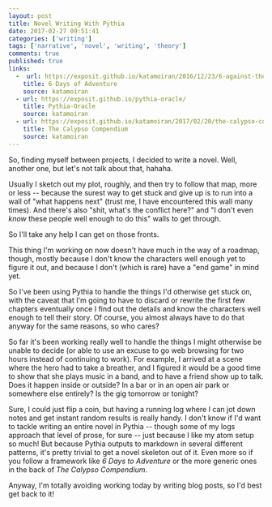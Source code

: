 ```yaml
---
layout: post
title: Novel Writing With Pythia
date: 2017-02-27 09:51:41
categories: ['writing']
tags: ['narrative', 'novel', 'writing', 'theory']
comments: true
published: true
links:
  -  url: https://exposit.github.io/katamoiran/2016/12/23/6-against-the-dark/
    title: 6 Days of Adventure
    source: katamoiran
  - url: https://exposit.github.io/pythia-oracle/
    title: Pythia-Oracle
    source: katamoiran
  - url: https://exposit.github.io/katamoiran/2017/02/20/the-calypso-compendium/
    title: The Calypso Compendium
    source: katamoiran
---
```


So, finding myself between projects, I decided to write a novel. Well, another one, but let's not talk about that, hahaha.

<!--more-->

Usually I sketch out my plot, roughly, and then try to follow that map, more or less -- because the surest way to get stuck and give up is to run into a wall of "what happens next" (trust me, I have encountered this wall many times). And there's also "shit, what's the conflict here?" and "I don't even *know* these people well enough to do this" walls to get through.

So I'll take any help I can get on those fronts.

This thing I'm working on now doesn't have much in the way of a roadmap, though, mostly because I don't know the characters well enough yet to figure it out, and because I don't (which is rare) have a "end game" in mind yet.

So I've been using Pythia to handle the things I'd otherwise get stuck on, with the caveat that I'm going to have to discard or rewrite the first few chapters eventually once I find out the details and know the characters well enough to tell their story. Of course, you almost always have to do that anyway for the same reasons, so who cares?

So far it's been working really well to handle the things I might otherwise be unable to decide (or able to use an excuse to go web browsing for two hours instead of continuing to work). For example, I arrived at a scene where the hero had to take a breather, and I figured it would be a good time to show that she plays music in a band, and to have a friend show up to talk. Does it happen inside or outside? In a bar or in an open air park or somewhere else entirely? Is the gig tomorrow or tonight?

Sure, I could just flip a coin, but having a running log where I can jot down notes and get instant random results is really handy. I don't know if I'd want to tackle writing an entire novel in Pythia -- though some of my logs approach that level of prose, for sure -- just because I like my atom setup so much! But because Pythia outputs to markdown in several different patterns, it's pretty trivial to get a novel skeleton out of it. Even more so if you follow a framework like *6 Days to Adventure* or the more generic ones in the back of *The Calypso Compendium*.

Anyway, I'm totally avoiding working today by writing blog posts, so I'd best get back to it!
